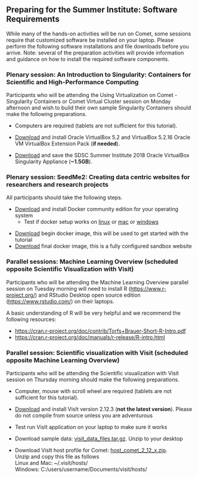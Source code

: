 ## Preparing for the Summer Institute: Software Requirements

While many of the hands-on activities will be run on Comet, some sessions require that customized software be installed on your laptop. Please perform the following software installations and file downloads before you arrive. Note: several of the preparation activities will provide information and guidance on how to install the required software components.

### Plenary session: An Introduction to Singularity: Containers for Scientific and High-Performance Computing

Participants who will be attending the Using Virtualization on Comet - Singularity Containers or Comet Virtual Cluster session on Monday afternoon and wish to build their own sample Singularity Containers should make the following preparations.

* Computers are required (tablets are not sufficient for this tutorial).

* [Download](https://www.virtualbox.org/wiki/Downloads) and install Oracle VirtualBox 5.2 and VirtualBox 5.2.16 Oracle VM VirtualBox Extension Pack (**if needed**).

* [Download](https://forge.sdsc.edu/si2018-singularity.ova) and save the SDSC Summer Institute 2018 Oracle VirtualBox Singularity Appliance (**~1.5GB**).

### Plenary session: SeedMe2: Creating data centric websites for researchers and research projects

All participants should take the following steps.

* [Download](https://www.docker.com/community-edition) and install Docker community edition for your operating system
    * Test if docker setup works on [linux](https://docs.docker.com/install/linux/docker-ce/ubuntu/#install-from-a-package) or [mac](https://docs.docker.com/docker-for-mac/#explore-the-application) or [windows](https://docs.docker.com/docker-for-windows/#explore-the-application)
+ [Download](https://dibbs.seedme.org/sites/dibbs.seedme.org/files/docker-images/seedme-workshop-2018-begin.tar.gz) begin docker image, this will be used to get started with the tutorial
+ [Download](https://dibbs.seedme.org/sites/dibbs.seedme.org/files/docker-images/seedme-workshop-2018-final.tar.gz) final docker image, this is a fully configured sandbox website 

### Parallel sessions: Machine Learning Overview (scheduled opposite Scientific Visualization with Visit) 

Participants who will be attending the Machine Learning Overview parallel session on Tuesday morning will need to install R (https://www.r-project.org/) and RStudio Desktop open source edition (https://www.rstudio.com/) on their laptops.

A basic understanding of R will be very helpful and we recommend the following resources:

* https://cran.r-project.org/doc/contrib/Torfs+Brauer-Short-R-Intro.pdf
* https://cran.r-project.org/doc/manuals/r-release/R-intro.html


### Parallel session: Scientific visualization with Visit (scheduled opposite Machine Learning Overview)

Participants who will be attending the Scientific visualization with Visit session on Thursday morning should make the following preparations.

* Computer, mouse with scroll wheel are required (tablets are not sufficient for this tutorial).

* [Download](https://wci.llnl.gov/simulation/computer-codes/visit/executables) and install VisIt version 2.12.3 (**not the latest version**). Please do not compile from source unless you are adventurous

* Test run VisIt application on your laptop to make sure it works

* Download sample data: [visit_data_files.tar.gz](https://wci.llnl.gov/content/assets/docs/simulation/computer-codes/visit/visit_data_files.tar.gz). Unzip to your desktop

* Download VisIt host profile for Comet: [host_comet_2_12_x.zip](http://users.sdsc.edu/~amit/temp/comet/host_comet_2_12_x.zip).  
Unzip and copy this file as follows  
Linux and Mac: ~/.visit/hosts/  
Windows: C:/users/username/Documents/visit/hosts/ 

